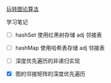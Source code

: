 [玩转图论算法](https://coding.imooc.com/lesson/370.html)

学习笔记

- [ ] hashSet 使用红黑树存储 adj 邻接表

- [ ] hashMap 使用哈希表存储 adj 邻接表

- [ ] 深度优先遍历的非递归实现

- [x] 图的邻接矩阵的深度优先遍历
